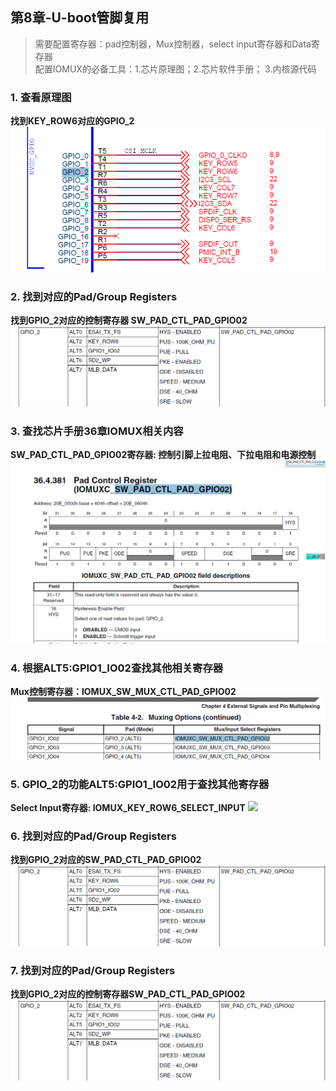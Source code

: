 ## **第8章-U-boot管脚复用**
> 需要配置寄存器：pad控制器，Mux控制器，select input寄存器和Data寄存器   
配置IOMUX的必备工具：1.芯片原理图；2.芯片软件手册； 3.内核源代码

### **1. 查看原理图**
**找到KEY_ROW6对应的GPIO_2**
![](./images/KEY_ROW6.png)

### **2. 找到对应的Pad/Group Registers**
**找到GPIO_2对应的控制寄存器 SW_PAD_CTL_PAD_GPIO02**
![](./images/GPIO_2.png)

### **3. 查找芯片手册36章IOMUX相关内容**
**SW_PAD_CTL_PAD_GPIO02寄存器: 控制引脚上拉电阻、下拉电阻和电源控制**  
![](./images/Pad_Control_Register.png)

### **4. 根据ALT5:GPIO1_IO02查找其他相关寄存器**
**Mux控制寄存器：IOMUX_SW_MUX_CTL_PAD_GPIO02**
![](./images/Muxing_Options.png)

### **5. GPIO_2的功能ALT5:GPIO1_IO02用于查找其他寄存器**
**Select Input寄存器: IOMUX_KEY_ROW6_SELECT_INPUT**
![](./images/KEY_ROW6_GPIO_2.jpg)

### **6. 找到对应的Pad/Group Registers**
**找到GPIO_2对应的SW_PAD_CTL_PAD_GPIO02**
![](./images/GPIO_2.png)

### **7. 找到对应的Pad/Group Registers**
**找到GPIO_2对应的控制寄存器SW_PAD_CTL_PAD_GPIO02**
![](./images/GPIO_2.png)
